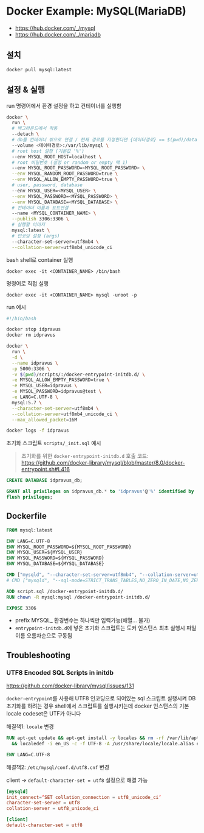 # Docker Example: MySQL(MariaDB)

- <https://hub.docker.com/_/mysql>
- <https://hub.docker.com/_/mariadb>

## 설치

`docker pull mysql:latest`

## 설정 & 실행

run 명령어에서 환경 설정을 하고 컨테이너를 실행함

```sh
docker \
  run \
  # 백그라운드에서 작동
  --detach \
  # db를 컨테이너 밖으로 연결 / 현재 경로를 지정한다면 {데이터경로} == $(pwd)/data
  --volume <데이터경로>:/var/lib/mysql \
  # root host 설정 (기본값 '%')
  --env MYSQL_ROOT_HOST=localhost \
  # root 비밀번호 (설정 or random or empty 택 1)
  --env MYSQL_ROOT_PASSWORD=<MYSQL_ROOT_PASSWORD> \
  --env MYSQL_RANDOM_ROOT_PASSWORD=true \
  --env MYSQL_ALLOW_EMPTY_PASSWORD=true \
  # user, password, database
  --env MYSQL_USER=<MYSQL_USER> \
  --env MYSQL_PASSWORD=<MYSQL_PASSWORD> \
  --env MYSQL_DATABASE=<MYSQL_DATABASE> \
  # 컨테이너 이름과 포트연결
  --name <MYSQL_CONTAINER_NAME> \
  --publish 3306:3306 \
  # 실행할 이미지
  mysql:latest \
  # 인코딩 설정 (args)
  --character-set-server=utf8mb4 \
  --collation-server=utf8mb4_unicode_ci
```

bash shell로 container 실행

`docker exec -it <CONTAINER_NAME> /bin/bash`

명령어로 직접 실행

`docker exec -it <CONTAINER_NAME> mysql -uroot -p`

run 예시

```sh
#!/bin/bash

docker stop idpravus
docker rm idpravus

docker \
  run \
  -d \
  --name idpravus \
  -p 5000:3306 \
  -v $(pwd)/scripts/:/docker-entrypoint-initdb.d/ \
  -e MYSQL_ALLOW_EMPTY_PASSWORD=true \
  -e MYSQL_USER=idpravus \
  -e MYSQL_PASSWORD=idpravus@test \
  -e LANG=C.UTF-8 \
  mysql:5.7 \
  --character-set-server=utf8mb4 \
  --collation-server=utf8mb4_unicode_ci \
  --max_allowed_packet=16M

docker logs -f idpravus
```

초기화 스크립트 `scripts/_init.sql` 예시

> 초기화를 위한 `docker-entrypoint-initdb.d` 호출 코드: <https://github.com/docker-library/mysql/blob/master/8.0/docker-entrypoint.sh#L416>

```sql
CREATE DATABASE idpravus_db;

GRANT all privileges on idpravus_db.* to 'idpravus'@'%' identified by 'passwd@idpravus';
flush privileges;
```

## Dockerfile

```dockerfile
FROM mysql:latest

ENV LANG=C.UTF-8
ENV MYSQL_ROOT_PASSWORD=${MYSQL_ROOT_PASSWORD}
ENV MYSQL_USER=${MYSQL_USER}
ENV MYSQL_PASSWORD=${MYSQL_PASSWORD}
ENV MYSQL_DATABASE=${MYSQL_DATABASE}

CMD ["mysqld", "--character-set-server=utf8mb4", "--collation-server=utf8mb4_unicode_ci"]
# CMD ["mysqld", "--sql-mode=STRICT_TRANS_TABLES,NO_ZERO_IN_DATE,NO_ZERO_DATE,ERROR_FOR_DIVISION_BY_ZERO,NO_AUTO_CREATE_USER,NO_ENGINE_SUBSTITUTION"]

ADD script.sql /docker-entrypoint-initdb.d/
RUN chown -R mysql:mysql /docker-entrypoint-initdb.d/

EXPOSE 3306
```

- prefix MYSQL_ 환경변수는 하나씩만 입력가능(배열... 불가)
- `entrypoint-initdb.d`에 넣은 초기화 스크립트는 도커 인스턴스 최초 실행시 파일이름 오름차순으로 구동됨

## Troubleshooting

### UTF8 Encoded SQL Scripts in initdb

<https://github.com/docker-library/mysql/issues/131>

`docker-entrypoint`를 사용해 UTF8 인코딩으로 되어있는 sql 스크립트 실행시켜 DB 초기화를 하려는 경우
shell에서 스크립트를 실행시키는데 docker 인스턴스의 기본 locale codeset은 UTF가 아니다

해결책1: `locale` 변경

```Dockerfile
RUN apt-get update && apt-get install -y locales && rm -rf /var/lib/apt/lists/* $ \
  && localedef -i en_US -c -f UTF-8 -A /usr/share/locale/locale.alias en_US.UTF-8

ENV LANG=C.UTF-8
```

해결책2: `/etc/mysql/conf.d/utf8.cnf` 변경

client -> `default-character-set = utf8` 설정으로 해결 가능

```conf
[mysqld]
init_connect=‘SET collation_connection = utf8_unicode_ci’
character-set-server = utf8
collation-server = utf8_unicode_ci

[client]
default-character-set = utf8
```
